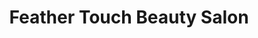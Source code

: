 ---
title: "Feather Touch Beauty Salon"
url: /secunderabad/feather-touch-beauty-salon/
shop: beauty
---